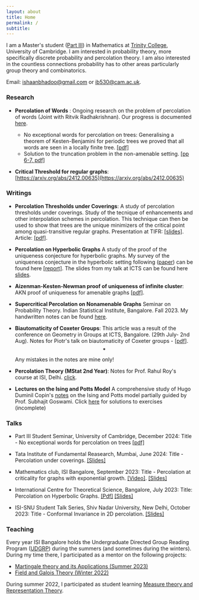 ```yaml
---
layout: about
title: Home
permalink: /
subtitle: 
---
```


 I am  a  Master's student ([Part III](https://www.maths.cam.ac.uk/postgrad/part-iii/prospective.html)) in Mathematics at [Trinity College](https://www.trin.cam.ac.uk/), University of Cambridge. I am interested in probability theory, more specifically discrete probability and percolation theory. I am also interested in the countless connections probability has to other areas particularly group theory and combinatorics. 

Email: [ishaanbhadoo@gmail.com](ishaanbhadoo8@gmail.com) or [ib530@cam.ac.uk](ib530@cam.ac.uk). 


### Research

- **Percolation of Words** : Ongoing research on the problem of percolation of words (Joint with Ritvik Radhakrishnan). Our progress is documented [here](https://ishaan44.github.io/assets/pdf/Percolation_of_Words.pdf).
   - No exceptional words for percolation on trees: Generalising a theorem of Kesten-Benjamini for periodic trees we proved that all words are seen in a locally finite tree. [[pdf]](https://ishaan44.github.io/assets/pdf/Tree_Proof.pdf)
   - Solution to the truncation problem in the non-amenable setting. [[pp 6-7, pdf]](https://ishaan44.github.io/assets/pdf/Percolation_of_Words.pdf)
        
-  **Critical Threshold for regular graphs**: [https://arxiv.org/abs/2412.00635](https://arxiv.org/abs/2412.00635)
  
### Writings
- **Percolation Thresholds under Coverings**: A study of percolation thresholds under coverings. Study of the tecnique of enhancements and other interpolation schemes in percolation. This technique can then be used to show that trees are the unique minimizers of the critical point among quasi-transitive regular graphs. Presentation at TIFR: [[slides]](https://ishaan44.github.io/assets/pdf/VSRP_Presentation.pdf). Article: [[pdf]](https://arxiv.org/abs/2412.00635).
 
- **Percolation on Hyperbolic Graphs** A study of the proof of the uniqueness conjecture for hyperbolic graphs. My survey of the uniqueness conjecture in the hyperbolic setting following ([paper](https://arxiv.org/abs/1804.10191)) can be found here [[report]](https://ishaan44.github.io/assets/pdf/ICTS_report.pdf). The slides from my talk at ICTS can be found here [slides](https://ishaan44.github.io/assets/pdf/SN_Bhatt_Presentation.pdf).

- **Aizenman-Kesten-Newman proof of uniqueness of infinite cluster**: AKN proof of uniqueness for amenable graphs [[pdf]](https://ishaan44.github.io/assets/pdf/AKN_Uniqueness.pdf).

- **Supercritical Percolation on Nonamenable Graphs** Seminar on Probability Theory. Indian Statistical Institute, Bangalore. Fall 2023. My handwritten notes can be found [here](https://ishaan44.github.io/assets/pdf/SupercriticalNA.pdf).

- **Biautomaticity of Coxeter Groups**: 
  This article was a result of the conference on Geometry in Groups at ICTS, Bangalore. (29th July- 2nd Aug). Notes for Piotr's talk on biautomaticity of Coxeter groups - [[pdf](https://ishaan44.github.io/assets/pdf/Biautomaticity.pdf)]. $$\textbf{*}$$Any mistakes in the notes are mine only!

- **Percolation Theory (MStat 2nd Year)**: Notes for Prof. Rahul Roy's course at ISI, Delhi. [click](https://ishaan44.github.io/projects/10_project/).

- **Lectures on the Ising and Potts Model**  A comprehensive study of Hugo Duminil Copin's [notes](https://arxiv.org/pdf/1707.00520) on the Ising and Potts model partially guided by Prof. Subhajit Goswami. Click [here](https://ishaan44.github.io/projects/3_project/) for solutions to exercises (incomplete)


### Talks

- Part III Student Seminar, University of Cambridge, December 2024: Title - No exceptional words for percolation on trees [[pdf]](https://ishaan44.github.io/assets/pdf/Tree_Proof.pdf)
 
- Tata Institute of Fundamental Reasearch, Mumbai, June 2024: Title - Percolation under coverings. [[Slides]](https://ishaan44.github.io/assets/pdf/VSRP_Presentation.pdf) 

- Mathematics club, ISI Bangalore, September 2023:  Title - Percolation at criticality for graphs with exponential growth. [[Video]](https://www.youtube.com/watch?v=ooXLCTn-qss). [[Slides]](https://drive.google.com/file/d/1pldgkxBYNkibH5QOASASvixz1ciyYAKk/view)

- International Centre for Theoretical Science, Bangalore, July 2023: Title:  Percolation on Hyperbolic Graphs. [[Pdf]](https://ishaan44.github.io/assets/pdf/ICTS_report.pdf) [[Slides]](https://ishaan44.github.io/assets/pdf/SN_Bhatt_Presentation.pdf) 

- ISI-SNU Student Talk Series, Shiv Nadar University, New Delhi, October 2023: Title - Conformal Invariance in 2D percolation. [[Slides]](https://ishaan44.github.io/assets/pdf/SNU_Talk.pdf)




### Teaching
Every year ISI Bangalore holds the Undergraduate Directed Group Reading Program ([UDGRP](https://mathclubisib.github.io/activities/udgrp/)) during the summers (and sometimes during the winters). During my time there, I participated as a mentor on the following projects:

 -  [Martingale theory and its Applications (Summer 2023)](https://ishaan44.github.io/projects/10_project/) 
-   [Field and Galois Theory (Winter 2022)](https://ishaan44.github.io/projects/10_project/)


During summer 2022, I participated as student learning [Measure theory and Representation Theory](https://mathclubisib.github.io/activities/udgrp/summer_2022/).
